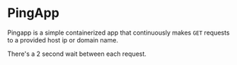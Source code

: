 # PingApp
Pingapp is a simple containerized app that continuously makes `GET` requests to a provided host ip or domain name.

There's a 2 second wait between each request.
